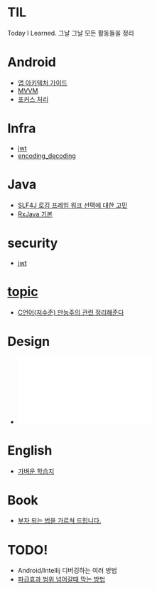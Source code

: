 # TIL
Today I Learned. 그날 그날 모든 활동들을 정리

# Android
* [앱 아키텍처 가이드](./Android/앱_아키텍처_가이드.md)
* [MVVM](./Android/MVVM)
* [포커스 처리](./Android/EditTextFocus.md)

# Infra
* [jwt](./infra/jwt)
* [encoding_decoding](./infra/encoding_decoding)

# Java  
* [SLF4J 로깅 프레임 워크 선택에 대한 고민](./java/logging.md)
* [RxJava 기본](./java/reactive_streams/RxJava기본.md)

# security
* [jwt](./security/jwt)

# [topic](./topic)
* [C언어(저수준) 만능주의 관련 정리해준다](./topic/C언어(저수준)_만능주의_관련_정리해준다.MD)

# Design
* ![AdobeXD 시작하기](./Design/Tool/AdobeXD/start.md)

# English
* [가벼운 학습지](./english/가벼운학습지)

# Book
* [부자 되는 법을 가르쳐 드립니다.](./book/부자_되는_법을_가르쳐_드립니다.md)

# TODO!
* Android/Intellij 디버깅하는 여러 방법
* [파급효과 범위 넘어갈때 막는 방법](https://stackoverflow.com/questions/31948189/material-ripple-effect-hidden-by-other-view-in-layout)
